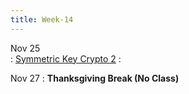 ```yaml
---
title: Week-14
---
```


Nov 25  
: [Symmetric Key Crypto 2](https://purdue.brightspace.com/d2l/le/content/1216789/viewContent/19088038/View)
  : 

Nov 27 
: **Thanksgiving Break (No Class)**
